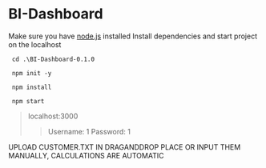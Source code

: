 # BI-Dashboard
Make sure you have [node.js](https://nodejs.org/en) installed
Install dependencies and start project on the localhost
```
 cd .\BI-Dashboard-0.1.0
```
```
 npm init -y
```
```
 npm install
```
```
 npm start
```

>localhost:3000
>>Username: 1
>>Password: 1

UPLOAD CUSTOMER.TXT IN DRAGANDDROP PLACE OR INPUT THEM MANUALLY, CALCULATIONS ARE AUTOMATIC 
